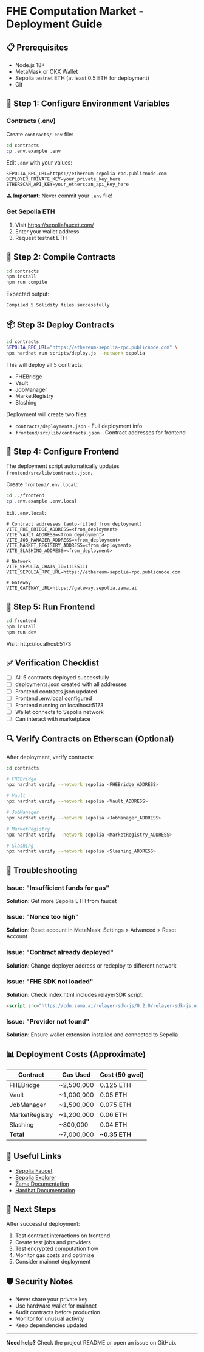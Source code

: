 # FHE Computation Market - Deployment Guide

## 📋 Prerequisites

- Node.js 18+
- MetaMask or OKX Wallet
- Sepolia testnet ETH (at least 0.5 ETH for deployment)
- Git

## 🔧 Step 1: Configure Environment Variables

### Contracts (.env)

Create `contracts/.env` file:

```bash
cd contracts
cp .env.example .env
```

Edit `.env` with your values:

```env
SEPOLIA_RPC_URL=https://ethereum-sepolia-rpc.publicnode.com
DEPLOYER_PRIVATE_KEY=your_private_key_here
ETHERSCAN_API_KEY=your_etherscan_api_key_here
```

**⚠️ Important**: Never commit your `.env` file!

### Get Sepolia ETH

1. Visit https://sepoliafaucet.com/
2. Enter your wallet address
3. Request testnet ETH

## 🚀 Step 2: Compile Contracts

```bash
cd contracts
npm install
npm run compile
```

Expected output:
```
Compiled 5 Solidity files successfully
```

## 📦 Step 3: Deploy Contracts

```bash
cd contracts
SEPOLIA_RPC_URL="https://ethereum-sepolia-rpc.publicnode.com" \
npx hardhat run scripts/deploy.js --network sepolia
```

This will deploy all 5 contracts:
- FHEBridge
- Vault
- JobManager
- MarketRegistry
- Slashing

Deployment will create two files:
- `contracts/deployments.json` - Full deployment info
- `frontend/src/lib/contracts.json` - Contract addresses for frontend

## 🎨 Step 4: Configure Frontend

The deployment script automatically updates `frontend/src/lib/contracts.json`.

Create `frontend/.env.local`:

```bash
cd ../frontend
cp .env.example .env.local
```

Edit `.env.local`:

```env
# Contract addresses (auto-filled from deployment)
VITE_FHE_BRIDGE_ADDRESS=<from_deployment>
VITE_VAULT_ADDRESS=<from_deployment>
VITE_JOB_MANAGER_ADDRESS=<from_deployment>
VITE_MARKET_REGISTRY_ADDRESS=<from_deployment>
VITE_SLASHING_ADDRESS=<from_deployment>

# Network
VITE_SEPOLIA_CHAIN_ID=11155111
VITE_SEPOLIA_RPC_URL=https://ethereum-sepolia-rpc.publicnode.com

# Gateway
VITE_GATEWAY_URL=https://gateway.sepolia.zama.ai
```

## 🏃 Step 5: Run Frontend

```bash
cd frontend
npm install
npm run dev
```

Visit: http://localhost:5173

## ✅ Verification Checklist

- [ ] All 5 contracts deployed successfully
- [ ] deployments.json created with all addresses
- [ ] Frontend contracts.json updated
- [ ] Frontend .env.local configured
- [ ] Frontend running on localhost:5173
- [ ] Wallet connects to Sepolia network
- [ ] Can interact with marketplace

## 🔍 Verify Contracts on Etherscan (Optional)

After deployment, verify contracts:

```bash
cd contracts

# FHEBridge
npx hardhat verify --network sepolia <FHEBridge_ADDRESS>

# Vault
npx hardhat verify --network sepolia <Vault_ADDRESS>

# JobManager
npx hardhat verify --network sepolia <JobManager_ADDRESS>

# MarketRegistry
npx hardhat verify --network sepolia <MarketRegistry_ADDRESS>

# Slashing
npx hardhat verify --network sepolia <Slashing_ADDRESS>
```

## 🐛 Troubleshooting

### Issue: "Insufficient funds for gas"

**Solution**: Get more Sepolia ETH from faucet

### Issue: "Nonce too high"

**Solution**: Reset account in MetaMask: Settings > Advanced > Reset Account

### Issue: "Contract already deployed"

**Solution**: Change deployer address or redeploy to different network

### Issue: "FHE SDK not loaded"

**Solution**: Check index.html includes relayerSDK script:
```html
<script src="https://cdn.zama.ai/relayer-sdk-js/0.2.0/relayer-sdk-js.umd.cjs"></script>
```

### Issue: "Provider not found"

**Solution**: Ensure wallet extension installed and connected to Sepolia

## 📊 Deployment Costs (Approximate)

| Contract | Gas Used | Cost (50 gwei) |
|----------|----------|----------------|
| FHEBridge | ~2,500,000 | 0.125 ETH |
| Vault | ~1,000,000 | 0.05 ETH |
| JobManager | ~1,500,000 | 0.075 ETH |
| MarketRegistry | ~1,200,000 | 0.06 ETH |
| Slashing | ~800,000 | 0.04 ETH |
| **Total** | ~7,000,000 | **~0.35 ETH** |

## 🔗 Useful Links

- [Sepolia Faucet](https://sepoliafaucet.com/)
- [Sepolia Explorer](https://sepolia.etherscan.io/)
- [Zama Documentation](https://docs.zama.ai/)
- [Hardhat Documentation](https://hardhat.org/docs)

## 📝 Next Steps

After successful deployment:

1. Test contract interactions on frontend
2. Create test jobs and providers
3. Test encrypted computation flow
4. Monitor gas costs and optimize
5. Consider mainnet deployment

## 🛡️ Security Notes

- Never share your private key
- Use hardware wallet for mainnet
- Audit contracts before production
- Monitor for unusual activity
- Keep dependencies updated

---

**Need help?** Check the project README or open an issue on GitHub.
